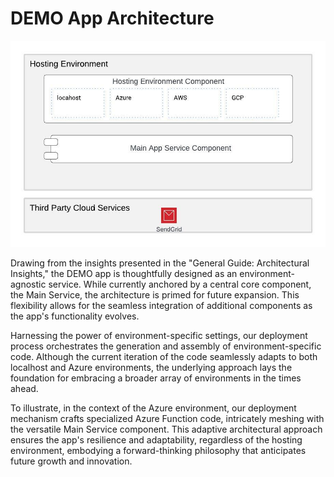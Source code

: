 # DEMO App Architecture
![App Architecture](app-composition.jpeg)

Drawing from the insights presented in the "General Guide: Architectural Insights," the DEMO app is thoughtfully designed as an environment-agnostic service. While currently anchored by a central core component, the Main Service, the architecture is primed for future expansion. This flexibility allows for the seamless integration of additional components as the app's functionality evolves.

Harnessing the power of environment-specific settings, our deployment process orchestrates the generation and assembly of environment-specific code. Although the current iteration of the code seamlessly adapts to both localhost and Azure environments, the underlying approach lays the foundation for embracing a broader array of environments in the times ahead.

To illustrate, in the context of the Azure environment, our deployment mechanism crafts specialized Azure Function code, intricately meshing with the versatile Main Service component. This adaptive architectural approach ensures the app's resilience and adaptability, regardless of the hosting environment, embodying a forward-thinking philosophy that anticipates future growth and innovation.